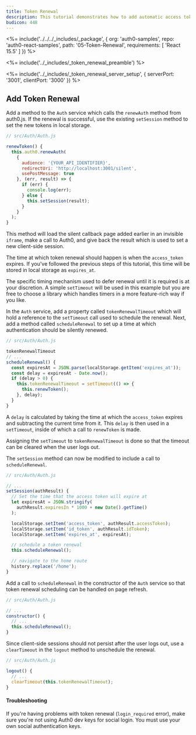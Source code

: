 ```yaml
---
title: Token Renewal
description: This tutorial demonstrates how to add automatic access token renewal to an application with Auth0
budicon: 448
---
```


<%= include('../../../_includes/_package', {
  org: 'auth0-samples',
  repo: 'auth0-react-samples',
  path: '05-Token-Renewal',
  requirements: [
    'React 15.5'
  ]
}) %>

<%= include('../_includes/_token_renewal_preamble') %>

<%= include('../_includes/_token_renewal_server_setup', { serverPort: '3001', clientPort: '3000' }) %>

## Add Token Renewal

Add a method to the `Auth` service which calls the `renewAuth` method from auth0.js. If the renewal is successful, use the existing `setSession` method to set the new tokens in local storage.

```js
// src/Auth/Auth.js

renewToken() {
  this.auth0.renewAuth(
    {
      audience: '{YOUR_API_IDENTIFIER}',
      redirectUri: 'http://localhost:3001/silent',
      usePostMessage: true
    }, (err, result) => {
      if (err) {
        console.log(err);
      } else {
        this.setSession(result);
      }
    }
  );
}
```

This method will load the silent callback page added earlier in an invisible `iframe`, make a call to Auth0, and give back the result which is used to set a new client-side session.

The time at which token renewal should happen is when the `access_token` expires. If you've followed the previous steps of this tutorial, this time will be stored in local storage as `expires_at`.

The specific timing mechanism used to defer renewal until it is required is at your discretion. A simple `setTimeout` will be used in this example but you are free to choose a library which handles timers in a more feature-rich way if you like.

In the `Auth` service, add a property called `tokenRenewalTimeout` which will hold a reference to the `setTimeout` call used to schedule the renewal. Next, add a method called `scheduleRenewal` to set up a time at which authentication should be silently renewed.

```js
// src/Auth/Auth.js

tokenRenewalTimeout
// ...
scheduleRenewal() {
  const expiresAt = JSON.parse(localStorage.getItem('expires_at'));
  const delay = expiresAt - Date.now();
  if (delay > 0) {
    this.tokenRenewalTimeout = setTimeout(() => {
      this.renewToken();
    }, delay);
  }
}
```

A `delay` is calculated by taking the time at which the `access_token` expires and subtracting the current time from it. This `delay` is then used in a `setTimeout`, inside of which a call to `renewToken` is made.

Assigning the `setTimeout` to `tokenRenewalTimeout` is done so that the timeout can be cleared when the user logs out.

The `setSession` method can now be modified to include a call to `scheduleRenewal`.

```js
// src/Auth/Auth.js

// ...
setSession(authResult) {
  // Set the time that the access token will expire at
  let expiresAt = JSON.stringify(
    authResult.expiresIn * 1000 + new Date().getTime()
  );

  localStorage.setItem('access_token', authResult.accessToken);
  localStorage.setItem('id_token', authResult.idToken);
  localStorage.setItem('expires_at', expiresAt);

  // schedule a token renewal
  this.scheduleRenewal();

  // navigate to the home route
  history.replace('/home');
}
```

Add a call to `scheduleRenewal` in the constructor of the `Auth` service so that token renewal scheduling can be handled on page refresh.

```js
// src/Auth/Auth.js

// ...
constructor() {
  // ...
  this.scheduleRenewal();
}
```

Since client-side sessions should not persist after the user logs out, use a `clearTimeout` in the `logout` method to unschedule the renewal.

```js
// src/Auth/Auth.js

logout() {
  // ...
  clearTimeout(this.tokenRenewalTimeout);
}
```

#### Troubleshooting

If you're having problems with token renewal (`login_required` error), make sure you're not using Auth0 dev keys for social login. You must use your own social authentication keys.

